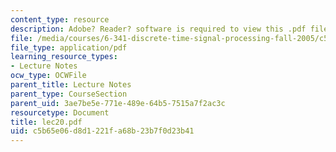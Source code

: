 ```yaml
---
content_type: resource
description: Adobe? Reader? software is required to view this .pdf file.
file: /media/courses/6-341-discrete-time-signal-processing-fall-2005/c5b65e06d8d1221fa68b23b7f0d23b41_lec20.pdf
file_type: application/pdf
learning_resource_types:
- Lecture Notes
ocw_type: OCWFile
parent_title: Lecture Notes
parent_type: CourseSection
parent_uid: 3ae7be5e-771e-489e-64b5-7515a7f2ac3c
resourcetype: Document
title: lec20.pdf
uid: c5b65e06-d8d1-221f-a68b-23b7f0d23b41
---
```

